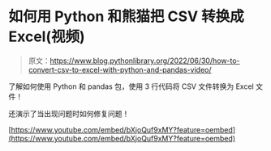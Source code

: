 # 如何用 Python 和熊猫把 CSV 转换成 Excel(视频)

> 原文：<https://www.blog.pythonlibrary.org/2022/06/30/how-to-convert-csv-to-excel-with-python-and-pandas-video/>

了解如何使用 Python 和 pandas 包，使用 3 行代码将 CSV 文件转换为 Excel 文件！

还演示了当出现问题时如何修复问题！

[https://www.youtube.com/embed/bXjoQuf9xMY?feature=oembed](https://www.youtube.com/embed/bXjoQuf9xMY?feature=oembed)